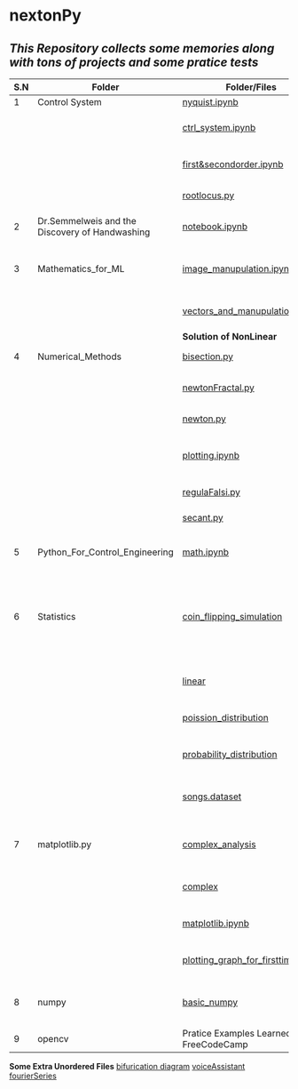# nextonPy

## _This Repository collects some memories along with tons of projects and some pratice tests_


| S.N | Folder                                         | Folder/Files                                                                                  | Usage                                                                             |
| --- | ---------------------------------------------- | --------------------------------------------------------------------------------------------- | --------------------------------------------------------------------------------- |
| 1   | Control System                                 | [nyquist.ipynb](/ControlSystem/nyquist.ipynb)                                                 | Nyquist plot                                                                      |
|     |                                                | [ctrl_system.ipynb](/ControlSystem/ctrl_system.ipynb)                                         | control system pratice                                                            |
|     |                                                | [first&secondorder.ipynb](/ControlSystem/first%26secondorder.ipynb)                           | first and second order system                                                     |
|     |                                                | [rootlocus.py](/ControlSystem/rootlocus.py)                                                   | rootlocus plotting                                                                |
| 2   | Dr.Semmelweis and the Discovery of Handwashing | [notebook.ipynb](/Dr.%20Semmelweis%20and%20the%20Discovery%20of%20Handwashing/notebook.ipynb) | Project done from datacamp                                                        |
| 3   | Mathematics_for_ML                             | [image_manupulation.ipynb](/Mathematics_for_ML/image_manupulation_linalg.ipynb)               | image manupulation using linalgebra                                               |
|     |                                                | [vectors_and_manupulation.ipynb](/Mathematics_for_ML/vectors_and_matrices.ipynb)              | vectors and it's manupulation                                                     |
|     |                                                | **Solution of NonLinear**                                                                     |                                                                                   |
| 4   | Numerical_Methods                              | [bisection.py](/Numerical_Methods/Solution_of_NonLinear/bisection.py)                        | bisection method                                                                  |
|     |                                                | [newtonFractal.py](/Numerical_Methods/Solution_of_NonLinear/newton_fractals.py')              | newton fractal plotting                                                           |
|     |                                                | [newton.py](/Numerical_Methods/Solution_of_NonLinear/newton.py)                              | newton's method                                                                   |
|     |                                                | [plotting.ipynb](/Numerical_Methods/Solution_of_NonLinear/plotting.ipynb)                    | comparision of non-linear solution methods                                        |
|     |                                                | [regulaFalsi.py](/Numerical_Methods/Solution_of_NonLinear/regulaFalsi.py)                    | regula falsi method                                                               |
|     |                                                | [secant.py](/Numerical_Methods/Solution_of_NonLinear/secant.py)                              | secant method                                                                     |
|     |                                                |                                                                                               |                                                                                   |
| 5   | Python_For_Control_Engineering                 | [math.ipynb](/Python_For_Control_Engineering/math.ipynb)                                      | math some plotting pratice                                                        |
| 6   | Statistics                                     | [coin_flipping_simulation](/Statistics/coin_flipping_simulation.ipynb)                        | simulation of how the probabilty of flipping two coin converges to 0.25 over time |
|     |                                                | [linear](/Statistics/linear.ipynb)                                                            | linear regression pratice                                                         |
|     |                                                | [poission_distribution](/Statistics/poission_distribution.ipynb)                              | poission distribution pratice                                                     |
|     |                                                | [probability_distribution](/Statistics/probabiltiy_distributions.py)                          | different probability distribution                                                |
|     |                                                | [songs.dataset](/Statistics/songs.dataset.ipynb)                                              | simple song dataset project of statistics                                         |
| 7   | matplotlib.py                                  | [complex_analysis](/matplotlib.py/complex_analysis.py)                                        | complex analysis testing pratice                                                  |
|     |                                                | [complex](/matplotlib.py/complex.py)                                                          | complex number plotting                                                           |
|     |                                                | [matplotlib.ipynb](/matplotlib.py/matplotlib.ipynb)                                           | matplotlib trying initial days                                                    |
|     |                                                | [plotting_graph_for_firsttime](/matplotlib.py/plotting_graph_for_first_time.py)               | plotting graph first time                                                         |
| 8   | numpy                                          | [basic_numpy](/numpy/basic_numpy.py)                                                          | basic numpy operation at initial phase of learning                                |
| 9   | opencv                                         | Pratice Examples Learned from FreeCodeCamp                                                    | some pratice codes                                                                |
**Some Extra Unordered Files**
[bifurication diagram](/bifurication.py)
[voiceAssistant](/next_voice_assistant_ai.py)
[fourierSeries](/fourier_series.ipynb)
